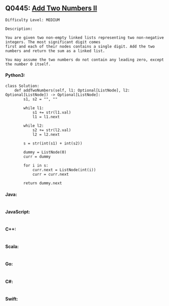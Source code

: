 ## Q0445: [Add Two Numbers II](https://leetcode.com/problems/add-two-numbers-ii/)

```
Difficulty Level: MEDIUM
```

```
Description:

You are given two non-empty linked lists representing two non-negative integers. The most significant digit comes
first and each of their nodes contains a single digit. Add the two numbers and return the sum as a linked list.

You may assume the two numbers do not contain any leading zero, except the number 0 itself.
```

#### Python3:

```
class Solution:
    def addTwoNumbers(self, l1: Optional[ListNode], l2: Optional[ListNode]) -> Optional[ListNode]:
        s1, s2 = "", ""

        while l1:
            s1 += str(l1.val)
            l1 = l1.next

        while l2:
            s2 += str(l2.val)
            l2 = l2.next

        s = str(int(s1) + int(s2))
        
        dummy = ListNode(0)
        curr = dummy

        for i in s:
            curr.next = ListNode(int(i))
            curr = curr.next

        return dummy.next
```

#### Java:

```

```

#### JavaScript:

```

```

#### C++:

```

```

#### Scala:

```

```

#### Go:

```

```

#### C#:

```

```

#### Swift:

```

```